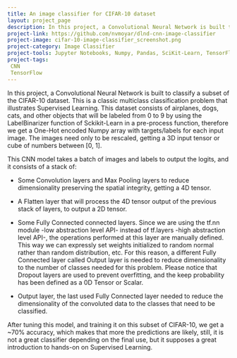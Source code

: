 ```yaml
---
title: An image classifier for CIFAR-10 dataset
layout: project_page
description: In this project, a Convolutional Neural Network is built to classify a subset of the CIFAR-10 dataset. This is a classic multiclass classification problem that illustrates Supervised Learning in action.  
project-link: https://github.com/nvmoyar/dlnd-cnn-image-classifier
project-image: cifar-10-image-classifier_screenshot.png
project-category: Image Classifier
project-tools: Jupyter Notebooks, Numpy, Pandas, SciKit-Learn, TensorFlow, CIFAR-10 Dataset, AWS Deep Learning AMI with Source Code (CUDA 8, Ubuntu)
project-tags:
 CNN
 TensorFlow
---
```


In this project, a Convolutional Neural Network is built to classify a subset of the CIFAR-10 dataset. This is a classic multiclass classification problem that illustrates Supervised Learning. This dataset consists of airplanes, dogs, cats, and other objects that will be labeled from 0 to 9 by using the LabelBinarizer function of Sckikit-Learn in a pre-process function, therefore we get a One-Hot encoded Numpy array with targets/labels for each input image. The images need only to be rescaled, getting a 3D input tensor or cube of numbers between [0, 1]. 

This CNN model takes a batch of images and labels to output the logits, and it consists of a stack of: 

* Some Convolution layers and Max Pooling layers to reduce dimensionality preserving the spatial integrity, getting a 4D tensor.

* A Flatten layer that will process the 4D tensor output of the previous stack of layers, to output a 2D tensor.

* Some Fully Connected connected layers. Since we are using the tf.nn module -low abstraction level API- instead of tf.layers -high abstraction level API-, the operations performed at this layer are manually defined. This way we can expressly set weights initialized to random normal rather than random distribution, etc. For this reason, a different Fully Connected layer called Output layer is needed to reduce dimensionality to the number of classes needed for this problem. Please notice that Dropout layers are used to prevent overfitting, and the keep probability has been defined as a 0D Tensor or Scalar. 

* Output layer, the last used Fully Connected layer needed to reduce the dimensionality of the convoluted data to the classes that need to be classified. 

After tuning this model, and training it on this subset of CIFAR-10, we get a ~70% accuracy, which makes that more the predictions are likely, still, it is not a great classifier depending on the final use, but it supposes a great introduction to hands-on on Supervised Learning. 